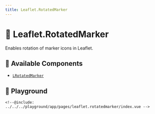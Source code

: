 ```yaml
---
title: Leaflet.RotatedMarker
---
```


# 🔌 Leaflet.RotatedMarker

Enables rotation of marker icons in Leaflet.

## 🧩 Available Components

- [`LRotatedMarker`](/plugins/leaflet.rotatedmarker/l-rotated-marker)

## 🧪 Playground

<div class="demo">
    <demo-leaflet.rotatedmarker-index />
</div>

```vue
<!--@include: ../../../playground/app/pages/leaflet.rotatedmarker/index.vue -->
```